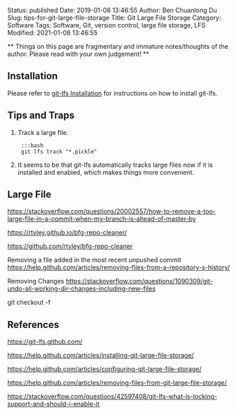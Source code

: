 Status: published
Date: 2019-01-08 13:46:55
Author: Ben Chuanlong Du
Slug: tips-for-git-large-file-storage
Title: Git Large File Storage
Category: Software
Tags: Software, Git, version control, large file storage, LFS
Modified: 2021-01-08 13:46:55

**
Things on this page are fragmentary and immature notes/thoughts of the author.
Please read with your own judgement!
**

## Installation

Please refer to 
[git-lfs Installation](https://github.com/git-lfs/git-lfs/wiki/Installation)
for instructions on how to install git-lfs.


## Tips and Traps

1. Track a large file.

        :::bash
        git lfs track "*.pickle"

1. It seems to be that git-lfs automatically tracks large files now if it is installed and enabled,
    which makes things more convenient.



## Large File
https://stackoverflow.com/questions/20002557/how-to-remove-a-too-large-file-in-a-commit-when-my-branch-is-ahead-of-master-by

https://rtyley.github.io/bfg-repo-cleaner/

https://github.com/rtyley/bfg-repo-cleaner

Removing a file added in the most recent unpushed commit
https://help.github.com/articles/removing-files-from-a-repository-s-history/

Removing Changes
https://stackoverflow.com/questions/1090309/git-undo-all-working-dir-changes-including-new-files

git checkout -f

## References

https://git-lfs.github.com/

https://help.github.com/articles/installing-git-large-file-storage/

https://help.github.com/articles/configuring-git-large-file-storage/

https://help.github.com/articles/removing-files-from-git-large-file-storage/

https://stackoverflow.com/questions/42597408/git-lfs-what-is-locking-support-and-should-i-enable-it

